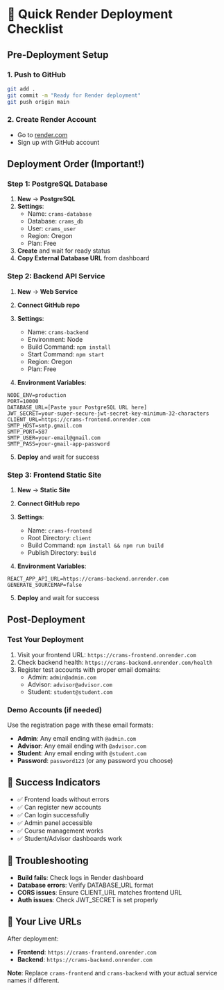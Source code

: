 # 🚀 Quick Render Deployment Checklist

## Pre-Deployment Setup

### 1. Push to GitHub
```bash
git add .
git commit -m "Ready for Render deployment"
git push origin main
```

### 2. Create Render Account
- Go to [render.com](https://render.com)
- Sign up with GitHub account

## Deployment Order (Important!)

### Step 1: PostgreSQL Database
1. **New** → **PostgreSQL**
2. **Settings**:
   - Name: `crams-database`
   - Database: `crams_db` 
   - User: `crams_user`
   - Region: Oregon
   - Plan: Free
3. **Create** and wait for ready status
4. **Copy External Database URL** from dashboard

### Step 2: Backend API Service
1. **New** → **Web Service**
2. **Connect GitHub repo**
3. **Settings**:
   - Name: `crams-backend`
   - Environment: Node
   - Build Command: `npm install`
   - Start Command: `npm start`
   - Region: Oregon
   - Plan: Free

4. **Environment Variables**:
```
NODE_ENV=production
PORT=10000
DATABASE_URL=[Paste your PostgreSQL URL here]
JWT_SECRET=your-super-secure-jwt-secret-key-minimum-32-characters
CLIENT_URL=https://crams-frontend.onrender.com
SMTP_HOST=smtp.gmail.com
SMTP_PORT=587
SMTP_USER=your-email@gmail.com
SMTP_PASS=your-gmail-app-password
```

5. **Deploy** and wait for success

### Step 3: Frontend Static Site
1. **New** → **Static Site**
2. **Connect GitHub repo**
3. **Settings**:
   - Name: `crams-frontend`
   - Root Directory: `client`
   - Build Command: `npm install && npm run build`
   - Publish Directory: `build`

4. **Environment Variables**:
```
REACT_APP_API_URL=https://crams-backend.onrender.com
GENERATE_SOURCEMAP=false
```

5. **Deploy** and wait for success

## Post-Deployment

### Test Your Deployment
1. Visit your frontend URL: `https://crams-frontend.onrender.com`
2. Check backend health: `https://crams-backend.onrender.com/health`
3. Register test accounts with proper email domains:
   - Admin: `admin@admin.com`
   - Advisor: `advisor@advisor.com` 
   - Student: `student@student.com`

### Demo Accounts (if needed)
Use the registration page with these email formats:
- **Admin**: Any email ending with `@admin.com`
- **Advisor**: Any email ending with `@advisor.com`
- **Student**: Any email ending with `@student.com`
- **Password**: `password123` (or any password you choose)

## 🎉 Success Indicators
- ✅ Frontend loads without errors
- ✅ Can register new accounts
- ✅ Can login successfully
- ✅ Admin panel accessible
- ✅ Course management works
- ✅ Student/Advisor dashboards work

## 🔧 Troubleshooting
- **Build fails**: Check logs in Render dashboard
- **Database errors**: Verify DATABASE_URL format
- **CORS issues**: Ensure CLIENT_URL matches frontend URL
- **Auth issues**: Check JWT_SECRET is set properly

## 📱 Your Live URLs
After deployment:
- **Frontend**: `https://crams-frontend.onrender.com`
- **Backend**: `https://crams-backend.onrender.com`

**Note**: Replace `crams-frontend` and `crams-backend` with your actual service names if different.

